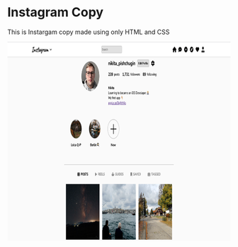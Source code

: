# Instagram Copy
This is Instargam copy made using only HTML and CSS

<img src="./screenshots/final_result.png" width=837,45 height=450>
